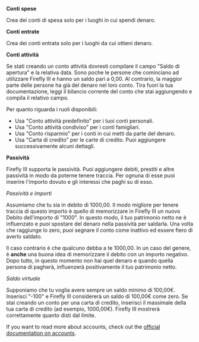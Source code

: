 **Conti spese**

Crea dei conti di spesa solo per i luoghi in cui spendi denaro.

**Conti entrate**

Crea dei conti entrata solo per i luoghi da cui ottieni denaro.

**Conti attività**

Se stati creando un conto attività dovresti compilare il campo "Saldo di apertura" e la relativa data. Sono poche le persone che cominciano ad utilizzare Firefly III e hanno un saldo pari a 0,00. Al contrario, la maggior parte delle persone ha già del denaro nel loro conto. Tira fuori la tua documentazione, leggi il bilancio corrente del conto che stai aggiungendo e compila il relativo campo.

Per quanto riguarda i ruoli disponibili:

- Usa "Conto attività predefinito" per i tuoi conti personali.
- Usa "Conto attività condiviso" per i conti famigliari.
- Usa "Conto risparmio" per i conti in cui metti da parte del denaro.
- Usa "Carta di credito" per le carte di credito. Puoi aggiungere successivamente alcuni dettagli.

**Passività**

Firefly III supporta le passività. Puoi aggiungere debiti, prestiti e altre passività in modo da poterne tenere traccia. Per ognuna di esse puoi inserire l'importo dovuto e gli interessi che paghi su di esso.

*Passività e importi*

Assumiamo che tu sia in debito di 1000,00. Il modo migliore per tenere traccia di questo importo è quello di memorizzare in Firefly III un nuovo Debito dell'importo di "1000". In questo modo, il tuo patrimonio netto ne è influenzato e puoi spostare del denaro nella passività per saldarla. Una volta che raggiunge lo zero, puoi segnare il conto come inattivo ed essere fiero di averlo saldato.

Il caso contrario è che qualcuno debba a te 1000,00. In un caso del genere, è **anche** una buona idea di memorizzare il debito con un importo negativo. Dopo tutto, in questo momento non hai quel denaro e quando quella persona di pagherà, influenzerà positivamente il tuo patrimonio netto.

*Saldo virtuale*

Supponiamo che tu voglia avere sempre un saldo minimo di 100,00€. Inserisci "-100" e Firefly III considererà un saldo di 100,00€ come zero. Se stai creando un conto per una carta di credito, inserisci il massimale della tua carta di credito (ad esempio, 1000,00€). Firefly III mostrerà correttamente quanto disti dal limite.

If you want to read more about accounts, check out the [official documentation on accounts](https://docs.firefly-iii.org/concepts/accounts).